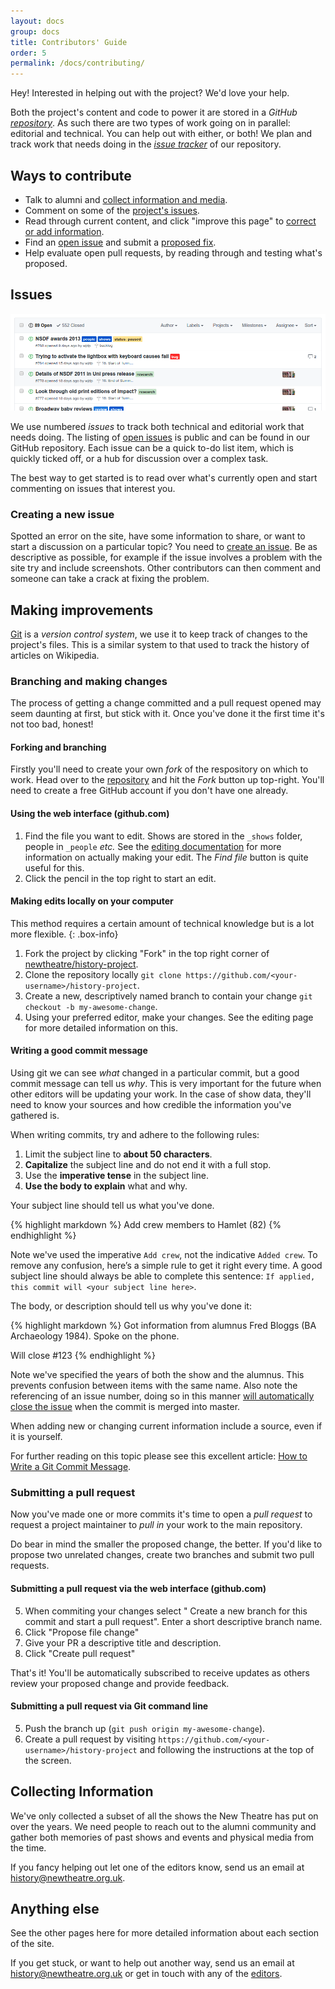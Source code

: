 ```yaml
---
layout: docs
group: docs
title: Contributors' Guide
order: 5
permalink: /docs/contributing/
---
```


Hey! Interested in helping out with the project? We'd love your help.

Both the project's content and code to power it are stored in a _GitHub [repository][gh-repo]_. As such there are two types of work going on in parallel: editorial and technical. You can help out with either, or both! We plan and track work that needs doing in the [_issue tracker_][gh-issues] of our repository.


## Ways to contribute

- Talk to alumni and [collect information and media](#-collecting-information).
- Comment on some of the [project's issues](#-issues).
- Read through current content, and click "improve this page" to [correct or add information](#-making-improvements).
- Find an [open issue](#-issues) and submit a [proposed fix](#-making-improvements).
- Help evaluate open pull requests, by reading through and testing what's proposed.


## <i class="octicon octicon-issue-closed"></i> Issues

![Listing of issues](/images/docs/gh-issues.png)

We use numbered _issues_ to track both technical and editorial work that needs doing. The listing of [open issues][gh-issues] is public and can be found in our GitHub repository. Each issue can be a quick to-do list item, which is quickly ticked off, or a hub for discussion over a complex task.

The best way to get started is to read over what's currently open and start commenting on issues that interest you.

### <i class="octicon octicon-issue-opened"></i> Creating a new issue

Spotted an error on the site, have some information to share, or want to start a discussion on a particular topic? You need to [create an issue][gh-issues-new]. Be as descriptive as possible, for example if the issue involves a problem with the site try and include screenshots. Other contributors can then comment and someone can take a crack at fixing the problem.


## <i class="octicon octicon-repo-push"></i> Making improvements

[Git][git-scm] is a _version control system_, we use it to keep track of changes to the project's files. This is a similar system to that used to track the history of articles on Wikipedia.

### <i class="octicon octicon-repo-forked"></i> Branching and making changes

The process of getting a change committed and a pull request opened may seem daunting at first, but stick with it. Once you've done it the first time it's not too bad, honest!

#### Forking and branching

Firstly you'll need to create your own _fork_ of the respository on which to work. Head over to the [repository][gh-repo] and hit the _<i class="octicon octicon-repo-forked"></i> Fork_ button up top-right. You'll need to create a free GitHub account if you don't have one already.

#### Using the web interface (github.com)

1. Find the file you want to edit. Shows are stored in the `_shows` folder, people in `_people` _etc._ See the [editing documentation](/docs/editing/) for more information on actually making your edit. The _Find file_ button is quite useful for this.
2. Click the <i class="octicon octicon-pencil"></i> pencil in the top right to start an edit.

#### Making edits locally on your computer

This method requires a certain amount of technical knowledge but is a lot more flexible.
{: .box-info}

1. Fork the project by clicking "Fork" in the top right corner of [newtheatre/history-project](https://github.com/newtheatre/history-project).
2. Clone the repository locally `git clone https://github.com/<your-username>/history-project`.
3. Create a new, descriptively named branch to contain your change `git checkout -b my-awesome-change`.
4. Using your preferred editor, make your changes. See the editing page for more detailed information on this.  

#### Writing a good commit message

Using git we can see _what_ changed in a particular commit, but a good commit message can tell us _why_. This is very important for the future when other editors will be updating your work. In the case of show data, they'll need to know your sources and how credible the information you've gathered is.

When writing commits, try and adhere to the following rules:

1. Limit the subject line to **about 50 characters**.
2. **Capitalize** the subject line and do not end it with a full stop.
3. Use the **imperative tense** in the subject line.
4. **Use the body to explain** what and why.

Your subject line should tell us what you've done.

{% highlight markdown %}
Add crew members to Hamlet (82)
{% endhighlight %}

Note we've used the imperative `Add crew`, not the indicative `Added crew`. To remove any confusion, here’s a simple rule to get it right every time. A good subject line should always be able to complete this sentence: `If applied, this commit will <your subject line here>`.

The body, or description should tell us why you've done it:

{% highlight markdown %}
Got information from alumnus Fred Bloggs (BA Archaeology 1984). Spoke on the phone.

Will close #123
{% endhighlight %}

Note we've specified the years of both the show and the alumnus. This prevents confusion between items with the same name. Also note the referencing of an issue number, doing so in this manner [will automatically close the issue][gh-help-auto-close] when the commit is merged into master.

When adding new or changing current information include a source, even if it is yourself.

For further reading on this topic please see this excellent article: [How to Write a Git Commit Message][chris-beams-commits].

### <i class="octicon octicon-git-pull-request"></i> Submitting a pull request

Now you've made one or more commits it's time to open a _pull request_ to request a project maintainer to _pull in_ your work to the main repository.

Do bear in mind the smaller the proposed change, the better. If you'd like to propose two unrelated changes, create two branches and submit two pull requests.

#### Submitting a pull request via the web interface (github.com)

5. When commiting your changes select "<i class="octicon octicon-git-pull-request"></i> Create a new branch for this commit and start a pull request". Enter a short descriptive branch name.
6. Click "Propose file change"
7. Give your PR a descriptive title and description.
8. Click "Create pull request"

That's it! You'll be automatically subscribed to receive updates as others review your proposed change and provide feedback.

#### Submitting a pull request via Git command line

5. Push the branch up (`git push origin my-awesome-change`).
6. Create a pull request by visiting `https://github.com/<your-username>/history-project` and following the instructions at the top of the screen.


## <i class="fa fa-envelope"></i> Collecting Information

We've only collected a subset of all the shows the New Theatre has put on over the years. We need people to reach out to the alumni community and gather both memories of past shows and events and physical media from the time.

If you fancy helping out let one of the editors know, send us an email at <history@newtheatre.org.uk>.


## Anything else

See the other pages here for more detailed information about each section of the site.

If you get stuck, or want to help out another way, send us an email at <history@newtheatre.org.uk> or get in touch with any of the [editors](https://github.com/orgs/newtheatre/people).


[gh-repo]: https://github.com/newtheatre/history-project
[gh-issues]: https://github.com/newtheatre/history-project/issues
[gh-issues-new]: https://github.com/newtheatre/history-project/issues/new
[gh-pulls]: https://github.com/newtheatre/history-project/pulls

[git-scm]: https://git-scm.com/

[chris-beams-commits]: https://chris.beams.io/posts/git-commit/
[gh-help-auto-close]: https://help.github.com/articles/closing-issues-via-commit-messages/
